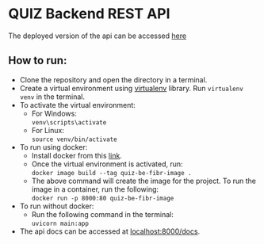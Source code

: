 # QUIZ Backend REST API
The deployed version of the api can be accessed [here]()
## How to run:
- Clone the repository and open the directory in a terminal.
- Create a virtual environment using [virtualenv](https://virtualenv.pypa.io/en/latest/) library. Run `virtualenv venv` in the terminal.
- To activate the virtual environment:
    - For Windows:  
    `venv\scripts\activate`
    - For Linux:  
    `source venv/bin/activate`
- To run using docker:
    - Install docker from this [link](https://docs.docker.com/engine/install/).
    - Once the virtual environment is activated, run:  
    `docker image build --tag quiz-be-fibr-image .`      
    - The above command will create the image for the project. To run the image in a container, run the following:  
    `docker run -p 8000:80 quiz-be-fibr-image`
- To run without docker:
    - Run the following command in the terminal:  
    `uvicorn main:app`
- The api docs can be accessed at [localhost:8000/docs](http://localhost:8000/docs).